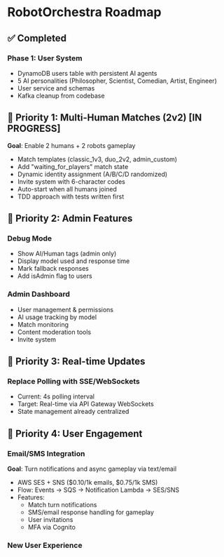 # RobotOrchestra Roadmap

## ✅ Completed

### Phase 1: User System
- DynamoDB users table with persistent AI agents
- 5 AI personalities (Philosopher, Scientist, Comedian, Artist, Engineer)
- User service and schemas
- Kafka cleanup from codebase

## 🎯 Priority 1: Multi-Human Matches (2v2) [IN PROGRESS]

**Goal**: Enable 2 humans + 2 robots gameplay

- Match templates (classic_1v3, duo_2v2, admin_custom)
- Add "waiting_for_players" match state
- Dynamic identity assignment (A/B/C/D randomized)
- Invite system with 6-character codes
- Auto-start when all humans joined
- TDD approach with tests written first

## 🎯 Priority 2: Admin Features

### Debug Mode
- Show AI/Human tags (admin only)
- Display model used and response time
- Mark fallback responses
- Add isAdmin flag to users

### Admin Dashboard

- User management & permissions
- AI usage tracking by model
- Match monitoring
- Content moderation tools
- Invite system

## 🎯 Priority 3: Real-time Updates

### Replace Polling with SSE/WebSockets
- Current: 4s polling interval
- Target: Real-time via API Gateway WebSockets
- State management already centralized

## 🎯 Priority 4: User Engagement

### Email/SMS Integration

**Goal**: Turn notifications and async gameplay via text/email

- AWS SES + SNS ($0.10/1k emails, $0.75/1k SMS)
- Flow: Events → SQS → Notification Lambda → SES/SNS
- Features:
  - Match turn notifications
  - SMS/email response handling for gameplay
  - User invitations
  - MFA via Cognito

### New User Experience
